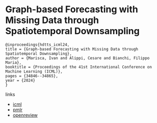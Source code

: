 # Graph-based Forecasting with Missing Data through Spatiotemporal Downsampling

```
@inproceedings{hdtts_icml24,
title = {Graph-based Forecasting with Missing Data through Spatiotemporal Downsampling},
author = {Marisca, Ivan and Alippi, Cesare and Bianchi, Filippo Maria},
booktitle = {Proceedings of the 41st International Conference on Machine Learning (ICML)},
pages = {34846--34865},
year = {2024}
}
```

links
- [icml](https://icml.cc/Conferences/2024/Schedule?showEvent=32823)
- [pmlr](https://proceedings.mlr.press/v235/marisca24a.html)
- [openreview](https://openreview.net/forum?id=uYIFQOtb58)
